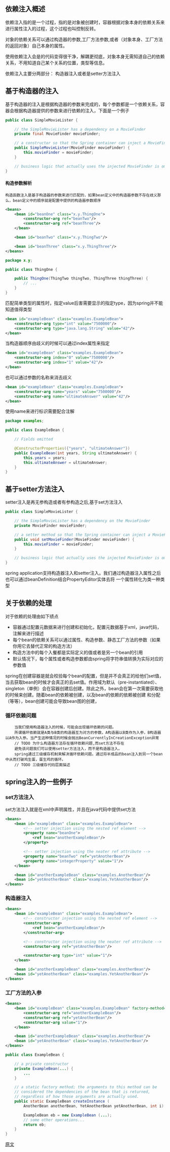 ## 依赖注入概述
依赖注入指的是一个过程，指的是对象被创建时，容器根据对象本身的依赖关系来进行属性注入的过程，这个过程也叫控制反转。

对象的依赖关系可以通过构造器的参数,工厂方法参数,或者（对象本身、工厂方法的返回对象）自己本身的属性。

使用依赖注入会是的代码变得很干净，解耦更彻底，对象本身无需知道自己的依赖关系，不用知道自己某个关系的位置，类型等信息。

依赖注入主要分两部分： 构造器注入或者是setter方法注入

## 基于构造器的注入
 基于构造器的注入是根据构造器的参数来完成的，每个参数都是一个依赖关系，容器会根据构造器提供的参数来进行依赖的注入，下面是一个例子

```java
public class SimpleMovieLister {

	// the SimpleMovieLister has a dependency on a MovieFinder
	private final MovieFinder movieFinder;

	// a constructor so that the Spring container can inject a MovieFinder
	public SimpleMovieLister(MovieFinder movieFinder) {
		this.movieFinder = movieFinder;
	}

	// business logic that actually uses the injected MovieFinder is omitted...
}
```
#### 构造参数解析
    构造函数注入是基于构造器的参数来进行匹配的，如果bean定义中的构造器参数不存在歧义那么，bean定义中的顺序就是配置中提供的构造器参数顺序
```xml
<beans>
	<bean id="beanOne" class="x.y.ThingOne">
		<constructor-arg ref="beanTwo"/>
		<constructor-arg ref="beanThree"/>
	</bean>

	<bean id="beanTwo" class="x.y.ThingTwo"/>

	<bean id="beanThree" class="x.y.ThingThree"/>
</beans>
```

```java
package x.y;

public class ThingOne {

    public ThingOne(ThingTwo thingTwo, ThingThree thingThree) {
        // ...
    }
}
```
匹配简单类型的属性时，指定value后害需要显示的指定type，因为spring并不能知道值得类型
```xml
<bean id="exampleBean" class="examples.ExampleBean">
	<constructor-arg type="int" value="7500000"/>
	<constructor-arg type="java.lang.String" value="42"/>
</bean>
```

当构造器顺序由歧义的时候可以通过index属性来指定
```xml
<bean id="exampleBean" class="examples.ExampleBean">
	<constructor-arg index="0" value="7500000"/>
	<constructor-arg index="1" value="42"/>
</bean>
```
也可以通过参数的名称来消去歧义
```xml
<bean id="exampleBean" class="examples.ExampleBean">
    <constructor-arg name="years" value="7500000"/>
    <constructor-arg name="ultimateAnswer" value="42"/>
</bean>
```
使用name来进行标识需要配合注解
```java
package examples;

public class ExampleBean {

	// Fields omitted

	@ConstructorProperties({"years", "ultimateAnswer"})
	public ExampleBean(int years, String ultimateAnswer) {
		this.years = years;
		this.ultimateAnswer = ultimateAnswer;
	}
}
```

## 基于setter方法注入
setter注入是再无参构造或者有参构造之后,基于set方法注入
```java
public class SimpleMovieLister {

	// the SimpleMovieLister has a dependency on the MovieFinder
	private MovieFinder movieFinder;

	// a setter method so that the Spring container can inject a MovieFinder
	public void setMovieFinder(MovieFinder movieFinder) {
		this.movieFinder = movieFinder;
	}

	// business logic that actually uses the injected MovieFinder is omitted...
}
```
spring application支持构造器注入和setter注入。我们通过构造器注入属性之后也可以通过beanDefinition结合PropertyEditor实体去将
一个属性转化为类一种类型

## 关于依赖的处理
对于依赖的处理由如下绩点
* 容器通过配置元数据来进行创建和初始化，配置元数据基于xml，java代码，注解来进行描述
* 每个bean的依赖关系可以通过属性、构造参数、静态工厂方法的参数（如果你用它去替代正常的构造方法）
* 构造方法中的每个入餐都是实际定义的值或者是另一个bean的引用
* 默认情况下，每个属性或者构造参数都由spring将字符串值转换为实际对应的参数值

spring在创建容器是就会校验每个bean的配置，但是并不会真正的给他们set值，当去获取bean的时候才会真正的去set值。作用域为默认（pre-instantiated）、
singleton（单例）会在容器创建后创建。除此之外，bean会在第一次需要获取他的时候来创建。随着bean的依赖被创建，以及bean的依赖的依赖被创建
和分配（等等），bean创建可能会导致bean图的创建，

### 循环依赖问题
```text
    当我们使用构造器注入的时候，可能会出现循环依赖的问题。
    所谓循环依赖就是A类与B类的构造器互为对方的参数，A构造器以B类作为入参，B构造器以A作为入参。当产生这种情况的时候会抛出BeanCurrentlyInCreationException异常
    // TODO 为什么构造器方法存在循环依赖问题,而set方法不存在
    避免该问题我们可以使用setter方法注入，而不是构造器注入。
    spring通过三级缓存机制来解决循环依赖问题。通过将半成品的bean注入到另一个bean中从而打破鸡生蛋，蛋生鸡的循环。
    // TODO 三级缓存代码层面描述
```

## spring注入的一些例子
### set方法注入
set方法注入就是在xml中声明属性，并且在java代码中提供set方法
```XML
<beans>
    <bean id="exampleBean" class="examples.ExampleBean">
        <!-- setter injection using the nested ref element -->
        <property name="beanOne">
            <ref bean="anotherExampleBean"/>
        </property>

        <!-- setter injection using the neater ref attribute -->
        <property name="beanTwo" ref="yetAnotherBean"/>
        <property name="integerProperty" value="1"/>
    </bean>

    <bean id="anotherExampleBean" class="examples.AnotherBean"/>
    <bean id="yetAnotherBean" class="examples.YetAnotherBean"/>
</beans>
```
### 构造器注入
```XML
<beans>
    <bean id="exampleBean" class="examples.ExampleBean">
        <!-- constructor injection using the nested ref element -->
        <constructor-arg>
            <ref bean="anotherExampleBean"/>
        </constructor-arg>

        <!-- constructor injection using the neater ref attribute -->
        <constructor-arg ref="yetAnotherBean"/>

        <constructor-arg type="int" value="1"/>
    </bean>

    <bean id="anotherExampleBean" class="examples.AnotherBean"/>
    <bean id="yetAnotherBean" class="examples.YetAnotherBean"/>
</beans>
```

### 工厂方法的入参
```xml
<beans>
    <bean id="exampleBean" class="examples.ExampleBean" factory-method="createInstance">
        <constructor-arg ref="anotherExampleBean"/>
        <constructor-arg ref="yetAnotherBean"/>
        <constructor-arg value="1"/>
    </bean>

    <bean id="anotherExampleBean" class="examples.AnotherBean"/>
    <bean id="yetAnotherBean" class="examples.YetAnotherBean"/>
</beans>
```

```java
public class ExampleBean {

	// a private constructor
	private ExampleBean(...) {
		...
	}

	// a static factory method; the arguments to this method can be
	// considered the dependencies of the bean that is returned,
	// regardless of how those arguments are actually used.
	public static ExampleBean createInstance (
		AnotherBean anotherBean, YetAnotherBean yetAnotherBean, int i) {

		ExampleBean eb = new ExampleBean (...);
		// some other operations...
		return eb;
	}
}
```
[原文](https://docs.spring.io/spring-framework/reference/core/beans/dependencies/factory-collaborators.html#beans-constructor-injection)
